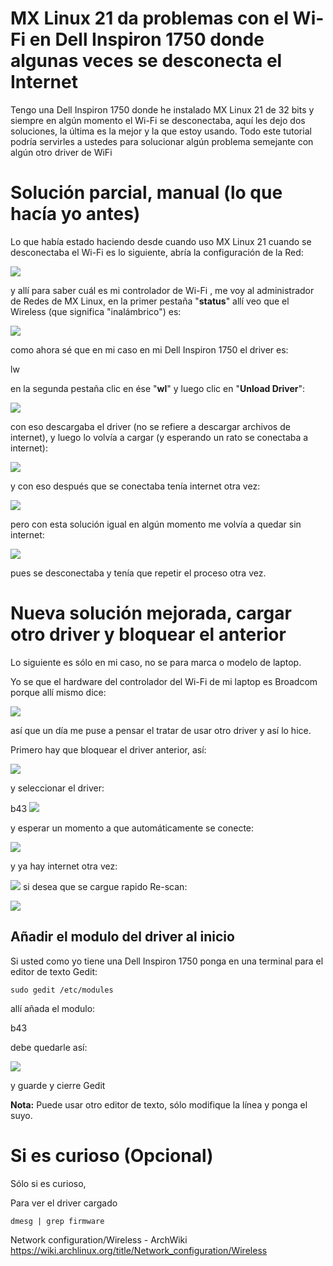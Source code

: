 


# MX Linux 21 da problemas con el Wi-Fi en Dell Inspiron 1750 donde algunas veces se desconecta el Internet

Tengo una Dell Inspiron 1750 donde he instalado MX Linux 21 de 32 bits y siempre en algún momento el Wi-Fi se desconectaba, aquí les dejo dos soluciones, la última es la mejor y la que estoy usando. Todo este tutorial podría servirles a ustedes para solucionar algún problema semejante con algún otro driver de WiFi


# Solución parcial, manual (lo que hacía yo antes)
Lo que había estado haciendo desde cuando uso MX Linux 21 cuando se desconectaba el Wi-Fi es lo siguiente, abría la configuración de la Red:

![](vx_images/523401298826616.png)

y allí para saber cuál es mi controlador de Wi-Fi , me voy al administrador de Redes de MX Linux, en la primer pestaña "**status**" allí veo que el Wireless (que significa "inalámbrico") es:

![](vx_images/82903507615708.png)

como ahora sé que en mi caso en mi Dell Inspiron 1750 el driver es:

lw

en la segunda pestaña clic en ése "**wl**" y luego clic en "**Unload Driver**":


![](vx_images/28215431941459.png)

con eso descargaba el driver (no se refiere a descargar archivos de internet), y luego lo volvía a cargar (y esperando un rato se conectaba a internet):

![](vx_images/127996095889863.png)

y con eso después que se conectaba tenía internet otra vez:

![](vx_images/241684424576505.png)

pero con esta solución igual en algún momento me volvía a quedar sin internet:

![](vx_images/110056823122983.png)

 pues se desconectaba y tenía que repetir el proceso otra vez.
 

# Nueva  solución mejorada, cargar otro driver y bloquear el anterior
Lo siguiente es sólo en mi caso, no se para marca o modelo de laptop.

Yo se que el hardware del controlador del Wi-Fi de mi laptop es Broadcom porque allí mismo dice:

![](vx_images/138870972937327.png)

así que un día me puse a pensar el tratar de usar otro driver y así lo hice. 

Primero hay que bloquear el driver anterior, así:

![](vx_images/336013314901653.png)

y seleccionar el driver:

b43
![](vx_images/276192110523193.png)

y esperar un momento a que automáticamente se conecte:

![](vx_images/45443421649029.png)

y ya hay internet otra vez:

![](vx_images/99183568549569.png)
si desea que se cargue rapido Re-scan:

![](vx_images/5964256751971.png)


## Añadir el modulo del driver al inicio
Si usted como yo tiene una Dell Inspiron 1750 ponga en una terminal para el editor de texto Gedit:

    sudo gedit /etc/modules

allí añada el modulo:

b43

debe quedarle así:

![](vx_images/317444804826616.png)

y guarde y cierre Gedit

**Nota:** Puede usar otro editor de texto, sólo modifique la línea y ponga el suyo.

# Si es curioso (Opcional)
Sólo si es curioso, 












Para ver el driver cargado

    dmesg | grep firmware







Network configuration/Wireless - ArchWiki
https://wiki.archlinux.org/title/Network_configuration/Wireless



